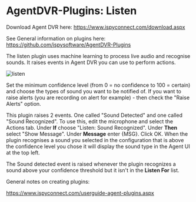 # AgentDVR-Plugins: Listen


Download Agent DVR here:
https://www.ispyconnect.com/download.aspx

See General information on plugins here:
https://github.com/ispysoftware/AgentDVR-Plugins

The listen plugin uses machine learning to process live audio and recognise sounds. It raises events in Agent DVR you can use to perform actions.

![listen](https://user-images.githubusercontent.com/800093/163334854-ff528a23-98b6-4faa-a253-7ecb0686d25e.png)

Set the minimum confidence level (from 0 = no confidence to 100 = certain) and choose the types of sound you want to be notified of. If you want to raise alerts (you are recording on alert for example) - then check the "Raise Alerts" option.

This plugin raises 2 events. One called "Sound Detected" and one called "Sound Recognized". To use this, edit the microphone and select the Actions tab. Under **If** choose "Listen: Sound Recognized". Under **Then** select "Show Message". Under **Message** enter {MSG}. Click OK. When the plugin recognises a sound you selected in the configuration that is above the confidence level you chose it will display the sound type in the Agent UI at the top left. 

The Sound detected event is raised whenever the plugin recognizes a sound above your confidence threshold but it isn't in the **Listen For** list.

General notes on creating plugins:

https://www.ispyconnect.com/userguide-agent-plugins.aspx

